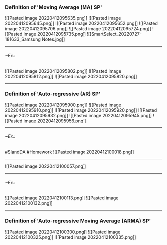 ### Definition of 'Moving Average (MA) SP'
![[Pasted image 20220412095635.png]]
![[Pasted image 20220412095645.png]]
![[Pasted image 20220412095652.png]]
![[Pasted image 20220412095706.png]]
![[Pasted image 20220412095724.png]]
![[Pasted image 20220412095735.png]]
![[SmartSelect_20220727-181633_Samsung Notes.jpg]]

---
###### ~Ex.:
![[Pasted image 20220412095802.png]]
![[Pasted image 20220412095812.png]]
![[Pasted image 20220412095820.png]]

---
### Definition of 'Auto-regressive (AR) SP'
![[Pasted image 20220412095900.png]]
![[Pasted image 20220412095910.png]]
![[Pasted image 20220412095920.png]]
![[Pasted image 20220412095932.png]]
![[Pasted image 20220412095945.png]]
![[Pasted image 20220412095956.png]]

---
###### ~Ex.:
#SIandDA #Homework 
![[Pasted image 20220412100018.png]]

---
![[Pasted image 20220412100057.png]]

---
###### ~Ex.:
![[Pasted image 20220412100113.png]]
![[Pasted image 20220412100132.png]]

---
### Definition of 'Auto-regressive Moving Average (ARMA) SP'
![[Pasted image 20220412100300.png]]
![[Pasted image 20220412100325.png]]
![[Pasted image 20220412100335.png]]
